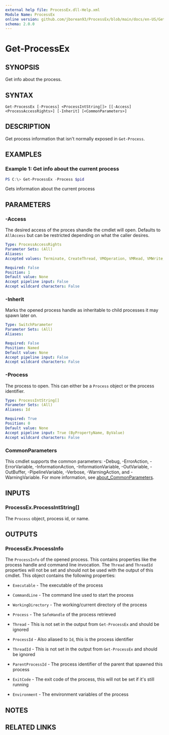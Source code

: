 ```yaml
---
external help file: ProcessEx.dll-Help.xml
Module Name: ProcessEx
online version: github.com/jborean93/ProcessEx/blob/main/docs/en-US/Get-ProcessEx.md
schema: 2.0.0
---
```


# Get-ProcessEx

## SYNOPSIS
Get info about the process.

## SYNTAX

```
Get-ProcessEx [-Process] <ProcessIntString[]> [[-Access] <ProcessAccessRights>] [-Inherit] [<CommonParameters>]
```

## DESCRIPTION
Get process information that isn't normally exposed in `Get-Process`.

## EXAMPLES

### Example 1: Get info about the current process
```powershell
PS C:\> Get-ProcessEx -Process $pid
```

Gets information about the current process

## PARAMETERS

### -Access
The desired access of the proces shandle the cmdlet will open.
Defaults to `AllAccess` but can be restricted depending on what the caller desires.

```yaml
Type: ProcessAccessRights
Parameter Sets: (All)
Aliases:
Accepted values: Terminate, CreateThread, VMOperation, VMRead, VMWrite, DupHandle, CreateProcess, SetQuota, SetInformation, QueryInformation, SuspendResume, QueryLimitedInformation, Delete, ReadControl, StandardRightsRead, StandardRightsExecute, StandardRightsWrite, WriteDAC, WriteOwner, StandardRightsRequired, Synchronize, StandardRightsAll, AllAccess, AccessSystemSecurity, GenericAll, GenericExecute, GenericWrite, GenericRead

Required: False
Position: 1
Default value: None
Accept pipeline input: False
Accept wildcard characters: False
```

### -Inherit
Marks the opened process handle as inheritable to child processes it may spawn later on.

```yaml
Type: SwitchParameter
Parameter Sets: (All)
Aliases:

Required: False
Position: Named
Default value: None
Accept pipeline input: False
Accept wildcard characters: False
```

### -Process
The process to open.
This can either be a `Process` object or the process identifier.

```yaml
Type: ProcessIntString[]
Parameter Sets: (All)
Aliases: Id

Required: True
Position: 0
Default value: None
Accept pipeline input: True (ByPropertyName, ByValue)
Accept wildcard characters: False
```

### CommonParameters
This cmdlet supports the common parameters: -Debug, -ErrorAction, -ErrorVariable, -InformationAction, -InformationVariable, -OutVariable, -OutBuffer, -PipelineVariable, -Verbose, -WarningAction, and -WarningVariable. For more information, see [about_CommonParameters](http://go.microsoft.com/fwlink/?LinkID=113216).

## INPUTS

### ProcessEx.ProcessIntString[]
The `Process` object, process id, or name.

## OUTPUTS

### ProcessEx.ProcessInfo
The `ProcessInfo` of the opened process. This contains properties like the process handle and command line invocation. The `Thread` and `ThreadId` properties will not be set and should not be used with the output of this cmdlet. This object contains the following properties:

- `Executable` - The executable of the process

- `CommandLine` - The command line used to start the process

- `WorkingDirectory` - The working/current directory of the process

- `Process` - The `SafeHandle` of the process retrieved

- `Thread` - This is not set in the output from `Get-ProcessEx` and should be ignored

- `ProcessId` - Also aliased to `Id`, this is the process identifier

- `ThreadId` - This is not set in the output from `Get-ProcessEx` and should be ignored

- `ParentProcessId` - The process identifier of the parent that spawned this process

- `ExitCode` - The exit code of the process, this will not be set if it's still running

- `Environment` - The environment variables of the process

## NOTES

## RELATED LINKS
